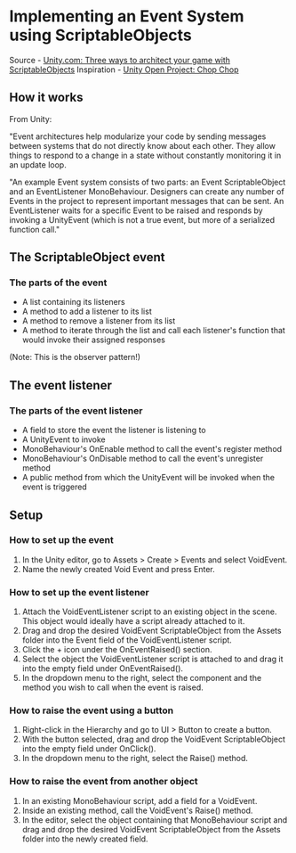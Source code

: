 # Implementing an Event System using ScriptableObjects

Source - [Unity.com: Three ways to architect your game with ScriptableObjects](https://unity.com/how-to/architect-game-code-scriptable-objects#architect-events)
Inspiration - [Unity Open Project: Chop Chop](https://github.com/UnityTechnologies/open-project-1)

## How it works

From Unity:

"Event architectures help modularize your code by sending messages
between systems that do not directly know about each other. They allow 
things to respond to a change in a state without constantly monitoring 
it in an update loop.

"An example Event system consists of two parts: an Event ScriptableObject
and an EventListener MonoBehaviour. Designers can create any number of 
Events in the project to represent important messages that can be sent.
An EventListener waits for a specific Event to be raised and responds by 
invoking a UnityEvent (which is not a true event, but more of a serialized
function call."

## The ScriptableObject event

### The parts of the event
* A list containing its listeners
* A method to add a listener to its list
* A method to remove a listener from its list
* A method to iterate through the list and call each listener's function
that would invoke their assigned responses

(Note: This is the observer pattern!)

## The event listener

### The parts of the event listener
* A field to store the event the listener is listening to
* A UnityEvent to invoke
* MonoBehaviour's OnEnable method to call the event's register method
* MonoBehaviour's OnDisable method to call the event's unregister method
* A public method from which the UnityEvent will be invoked when the event 
is triggered

## Setup

### How to set up the event

1. In the Unity editor, go to Assets > Create > Events and select VoidEvent.
2. Name the newly created Void Event and press Enter.

### How to set up the event listener

1. Attach the VoidEventListener script to an existing object in the scene. This
object would ideally have a script already attached to it.
2. Drag and drop the desired VoidEvent ScriptableObject from the Assets folder
into the Event field of the VoidEventListener script.
3. Click the + icon under the OnEventRaised() section.
4. Select the object the VoidEventListener script is attached to and drag it
into the empty field under OnEventRaised().
5. In the dropdown menu to the right, select the component and the method you
wish to call when the event is raised.

### How to raise the event using a button

1. Right-click in the Hierarchy and go to UI > Button to create a button.
2. With the button selected, drag and drop the VoidEvent ScriptableObject into
the empty field under OnClick().
3. In the dropdown menu to the right, select the Raise() method.

### How to raise the event from another object

1. In an existing MonoBehaviour script, add a field for a VoidEvent.
2. Inside an existing method, call the VoidEvent's Raise() method.
3. In the editor, select the object containing that MonoBehaviour script
and drag and drop the desired VoidEvent ScriptableObject from the Assets folder
into the newly created field.